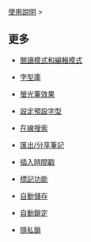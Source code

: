 [使用說明](/dragonnest/drawnote/manual/zh-tw) >

更多
---

- [閱讀模式和編輯模式](reading_mode_and_editing_mode.md)

- [字型庫](font_library.md)

- [螢光筆效果](highlighter_effect.md)

- [設定預設字型](set_default_font.md)

- [在線搜索](online_search.md)

- [匯出/分享筆記](export_share_notes.md)

- [插入時間戳](insert_timestamp.md)

- [標記功能](marking_function.md)

- [自動儲存](autosave.md)

- [自動鎖定](automatic_locking.md)

- [隱私鎖](privacy_lock.md)